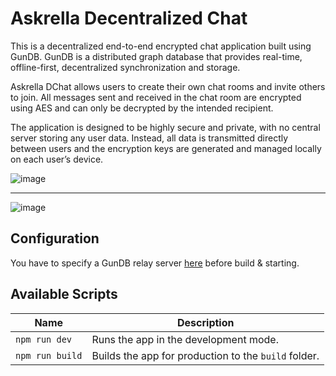 # Askrella Decentralized Chat

This is a decentralized end-to-end encrypted chat application built using GunDB. GunDB is a distributed graph database that provides real-time, offline-first, decentralized synchronization and storage.

Askrella DChat allows users to create their own chat rooms and invite others to join. All messages sent and received in the chat room are encrypted using AES and can only be decrypted by the intended recipient.

The application is designed to be highly secure and private, with no central server storing any user data. Instead, all data is transmitted directly between users and the encryption keys are generated and managed locally on each user’s device.

![image](https://user-images.githubusercontent.com/6507938/235147783-ff9320b6-c214-48bc-beb2-810b9025e9c1.png)

<hr/>

![image](https://user-images.githubusercontent.com/6507938/235148754-78ab0dd0-2253-446a-b8e5-bee869d8196f.png)

## Configuration

You have to specify a GunDB relay server [here](https://github.com/askrella/askrella-dchat/blob/8ba1cf339df92d97018ac759aea9707dcee278ee/src/pages/ChatPage.tsx#L23) before build & starting.

## Available Scripts

| Name            | Description                                          |
| --------------- | ---------------------------------------------------- |
| `npm run dev`   | Runs the app in the development mode.                |
| `npm run build` | Builds the app for production to the `build` folder. |

